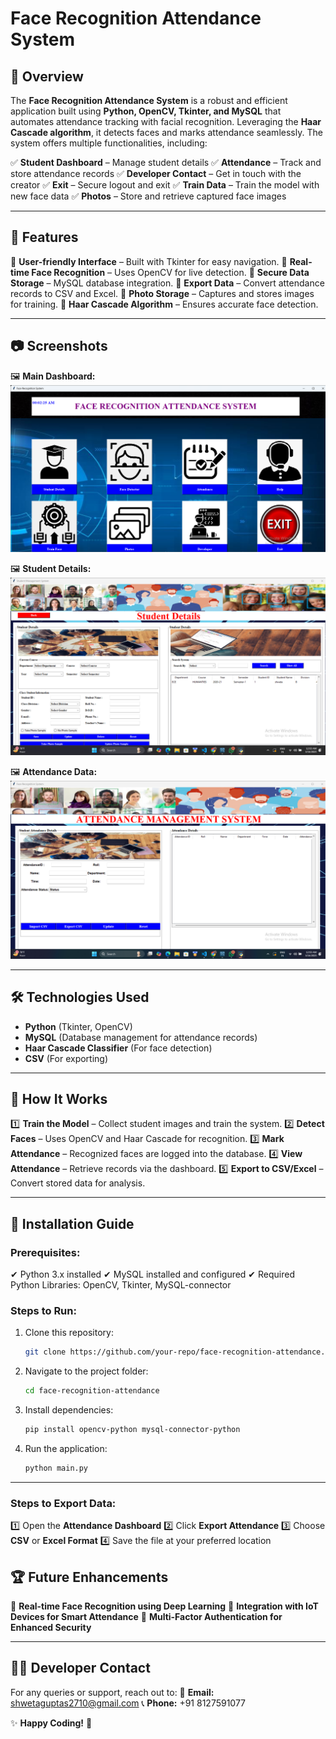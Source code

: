 # Face Recognition Attendance System

## 🎯 Overview
The **Face Recognition Attendance System** is a robust and efficient application built using **Python, OpenCV, Tkinter, and MySQL** that automates attendance tracking with facial recognition. Leveraging the **Haar Cascade algorithm**, it detects faces and marks attendance seamlessly. The system offers multiple functionalities, including:


✅ **Student Dashboard** – Manage student details
✅ **Attendance** – Track and store attendance records
✅ **Developer Contact** – Get in touch with the creator
✅ **Exit** – Secure logout and exit
✅ **Train Data** – Train the model with new face data
✅ **Photos** – Store and retrieve captured face images

---

## 📌 Features
🔹 **User-friendly Interface** – Built with Tkinter for easy navigation.
🔹 **Real-time Face Recognition** – Uses OpenCV for live detection.
🔹 **Secure Data Storage** – MySQL database integration.
🔹 **Export Data** – Convert attendance records to CSV and Excel.
🔹 **Photo Storage** – Captures and stores images for training.
🔹 **Haar Cascade Algorithm** – Ensures accurate face detection.

---
## 📷 Screenshots
🖼️ **Main Dashboard:**
![Main Dashboard](screenshots/main.png)

🖼️ **Student Details:**
![Student Details](screenshots/studentd.png)

🖼️ **Attendance Data:**
![Attendance Data](screenshots/attendancee.png)


---

## 🛠️ Technologies Used
- **Python** (Tkinter, OpenCV)
- **MySQL** (Database management for attendance records)
- **Haar Cascade Classifier** (For face detection)
- **CSV** (For exporting)

---

## 📌 How It Works
1️⃣ **Train the Model** – Collect student images and train the system.
2️⃣ **Detect Faces** – Uses OpenCV and Haar Cascade for recognition.
3️⃣ **Mark Attendance** – Recognized faces are logged into the database.
4️⃣ **View Attendance** – Retrieve records via the dashboard.
5️⃣ **Export to CSV/Excel** – Convert stored data for analysis.

---


## 🚀 Installation Guide
### Prerequisites:
✔ Python 3.x installed
✔ MySQL installed and configured
✔ Required Python Libraries: OpenCV, Tkinter, MySQL-connector

### Steps to Run:
1. Clone this repository:
   ```bash
   git clone https://github.com/your-repo/face-recognition-attendance.git
   ```
2. Navigate to the project folder:
   ```bash
   cd face-recognition-attendance
   ```
3. Install dependencies:
   ```bash
   pip install opencv-python mysql-connector-python
   ```
4. Run the application:
   ```bash
   python main.py
   ```

---

### Steps to Export Data:
1️⃣ Open the **Attendance Dashboard**
2️⃣ Click **Export Attendance**
3️⃣ Choose **CSV** or **Excel Format**
4️⃣ Save the file at your preferred location


## 🏆 Future Enhancements
🔹 **Real-time Face Recognition using Deep Learning**
🔹 **Integration with IoT Devices for Smart Attendance**
🔹 **Multi-Factor Authentication for Enhanced Security**

---

## 👨‍💻 Developer Contact
For any queries or support, reach out to:
📩 **Email:** [shwetaguptas2710@gmail.com](mailto:shwetaguptas2710@gmail.com)
📞 **Phone:** +91 8127591077

✨ **Happy Coding!** 🚀

